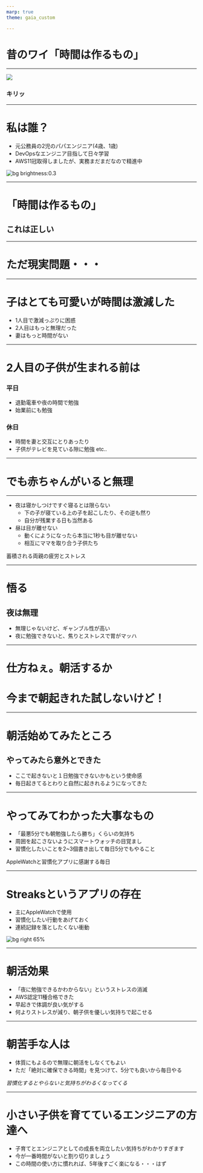 ```yaml
---
marp: true
theme: gaia_custom

---
```

<!--
_class: lead
_paginate: false
_header: ""
-->

# 昔のワイ「時間は作るもの」

---

<!--
_class: lead
_paginate: false
_header: ""
-->

![](../images/pose_kiri_man.png)

### キリッ

---
<!--
_color: white
-->

# 私は誰？

- 元公務員の2児のパパエンジニア(4歳、1歳)
- DevOpsなエンジニア目指して日々学習
- AWS11冠取得しましたが、実務まだまだなので精進中

![bg brightness:0.3](../images/aws_badges.png)

---
<!--
_class: lead
_paginate: false
_header: ""
-->

# 「時間は作るもの」
## これは正しい

---

<!--
_class: lead
_paginate: false
_header: ""
-->

# ただ現実問題・・・

---

# 子はとても可愛いが時間は激減した

- 1人目で激減っぷりに困惑
- 2人目はもっと無理だった
- 妻はもっと時間がない

---
# 2人目の子供が生まれる前は

### 平日

- 退勤電車や夜の時間で勉強
- 始業前にも勉強

### 休日

- 時間を妻と交互にとりあったり
- 子供がテレビを見ている隙に勉強 etc..

---
<!--
_class: lead
_paginate: false
_header: ""
-->
# でも赤ちゃんがいると無理

---

- 夜は寝かしつけですぐ寝るとは限らない
  - 下の子が寝ている上の子を起こしたり、その逆も然り
  - 自分が残業する日も当然ある
- 昼は目が離せない
  - 動くにようになったら本当に1秒も目が離せない
  - 相互にママを取り合う子供たち

蓄積される両親の疲労とストレス

---

# 悟る
## 夜は無理

- 無理じゃないけど、ギャンブル性が高い
- 夜に勉強できないと、焦りとストレスで胃がマッハ

---
<!--
_class: lead
_paginate: false
_header: ""
-->

# 仕方ねぇ。朝活するか
# 今まで朝起きれた試しないけど！

---
# 朝活始めてみたところ

## やってみたら意外とできた

- ここで起きないと１日勉強できないかもという使命感
- 毎日起きてるとわりと自然に起きれるようになってきた

---

# やってみてわかった大事なもの

- 「最悪5分でも朝勉強したら勝ち」くらいの気持ち
- 周囲を起こさないようにスマートウォッチの目覚まし
- 習慣化したいことを2~3個書き出して毎日5分でもやること

AppleWatchと習慣化アプリに感謝する毎日

---
# Streaksというアプリの存在

- 主にAppleWatchで使用
- 習慣化したい行動をあげておく
- 連続記録を落としたくない衝動

![bg right 65%](../images/streaks.jpeg)

---
# 朝活効果

- 「夜に勉強できるかわからない」というストレスの消滅
- AWS認定11種合格できた
- 早起きで体調が良い気がする
- 何よりストレスが減り、朝子供を優しい気持ちで起こせる

---
# 朝苦手な人は

- 体質にもよるので無理に朝活をしなくてもよい
- ただ「絶対に確保できる時間」を見つけて、5分でも良いから毎日やる

*習慣化するとやらないと気持ちがわるくなってくる*

---
# 小さい子供を育てているエンジニアの方達へ

- 子育てとエンジニアとしての成長を両立したい気持ちがわかりすぎます
- 今が一番時間がないと割り切りましょう
- この時間の使い方に慣れれば、5年後すごく楽になる・・・はず
